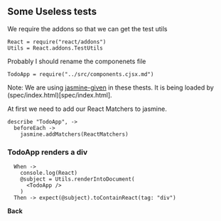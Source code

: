 ## Some Useless tests

We require the addons so that we can get the test utils

    React = require("react/addons")
    Utils = React.addons.TestUtils

Probably I should rename the componenets file

    TodoApp = require("../src/components.cjsx.md")

Note: We are using [jasmine-given](https://github.com/searls/jasmine-given)
in these thests.  It is being loaded by (spec/index.html)[spec/index.html].

At first we need to add our React Matchers to jasmine.

    describe "TodoApp", ->
      beforeEach ->
        jasmine.addMatchers(ReactMatchers)

### TodoApp renders a div

      When ->
        console.log(React)
        @subject = Utils.renderIntoDocument(
          <TodoApp />
        )
      Then -> expect(@subject).toContainReact(tag: "div")

**Back**
